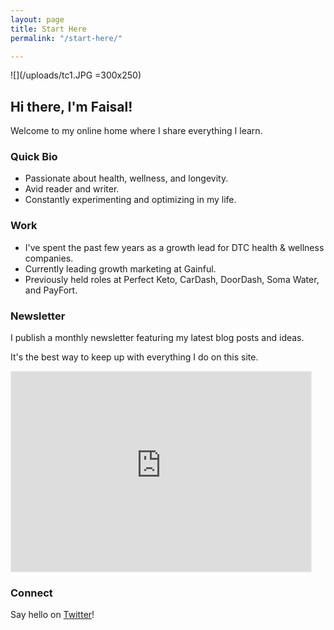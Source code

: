 ```yaml
---
layout: page
title: Start Here
permalink: "/start-here/"

---
```

![](/uploads/tc1.JPG =300x250)

## Hi there, I'm Faisal!

Welcome to my online home where I share everything I learn.

### Quick Bio

* Passionate about health, wellness, and longevity.
* Avid reader and writer.
* Constantly experimenting and optimizing in my life.

### Work

* I've spent the past few years as a growth lead for DTC health & wellness companies.
* Currently leading growth marketing at Gainful.
* Previously held roles at Perfect Keto, CarDash, DoorDash, Soma Water, and PayFort.

### Newsletter

I publish a monthly newsletter featuring my latest blog posts and ideas.

It's the best way to keep up with everything I do on this site.

<div class="resp-container"><iframe src="https://faisalalkhalidi.substack.com/embed" width="480" height="320" style="border:1px solid #EEE; background:white;" frameborder="0" scrolling="no"></iframe></div>

### Connect

Say hello on [Twitter](https://twitter.com/FaisalAlKhalidi)!
